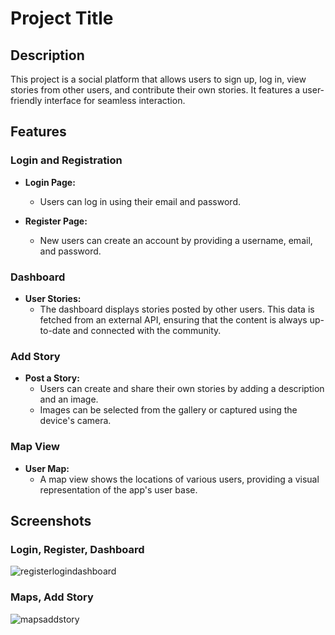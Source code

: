# Project Title

## Description

This project is a social platform that allows users to sign up, log in, view stories from other users, and contribute their own stories. It features a user-friendly interface for seamless interaction.

## Features

### Login and Registration

- **Login Page:**
  - Users can log in using their email and password.

- **Register Page:**
  - New users can create an account by providing a username, email, and password.

### Dashboard

- **User Stories:**
  - The dashboard displays stories posted by other users. This data is fetched from an external API, ensuring that the content is always up-to-date and connected with the community.

### Add Story

- **Post a Story:**
  - Users can create and share their own stories by adding a description and an image.
  - Images can be selected from the gallery or captured using the device's camera.

### Map View

- **User Map:**
  - A map view shows the locations of various users, providing a visual representation of the app's user base.

## Screenshots

### Login, Register, Dashboard

![registerlogindashboard](https://github.com/user-attachments/assets/48ac548f-6861-4345-938a-6efb9ad48409)

### Maps, Add Story

![mapsaddstory](https://github.com/user-attachments/assets/0e6c29fd-7e79-48aa-be9e-4a80694d06a4)
